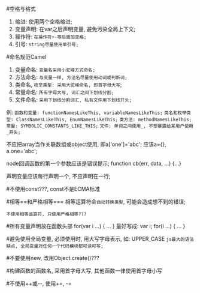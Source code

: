 #空格与格式
1. 缩进: 使用两个空格缩进;
2. 变量声明: 在var之后声明变量, 避免污染全局上下文;
3. 操作符: `在操作符+-等后面加空格;`
4. 引号: `string尽量使用单引号;`

#命名规范Camel
1. 变量命名: `变量名采用小驼峰方式命名;`
2. 方法命名: `与变量一样, 方法名尽量使用动词或判断词;`
3. 类命名, `枚举类型: 采用大驼峰命名, 即首字母大写`;
4. 常量命名: `所有字母大写, 词汇之间下划线分割;`
5. 文件命名: `采用下划线分割词汇, 私有文件用下划线开头;`

例:
`函数和变量: functionNamesLikeThis, variableNamesLikeThis;`
`类名和枚举类型: ClassNamesLikeThis, EnumNamesLikeThis;`
`类方法: methodNamesLikeThis;`
`常量: SYMBOLIC_CONSTANTS_LIKE_THIS;`
`文件: 单词之间使用_, 不想暴露给某用户使用_开头;`

不应把array当作关联数组或object使用, 即a['one']='abc';
应该a={}, a.one='abc';

node回调函数的第一个参数应该是错误提示;
function cb(err, data, ...) {...}

声明变量应该每行声明一个, 不应声明在一行;

#不使用const???, const不是ECMA标准

#相等==和严格相等===
相等运算符会`自动转换类型`, 可能会造成想不到的错误;

`不使用相等运算符, 只使用严格相等???`

#所有变量声明放在函数头部
for(var i ...) {
    ...
}
最好写成:
var i;
for(i ...) {
    ...
}

#避免使用全局变量, 必须使用时, 用大写字母表示, 如: UPPER_CASE
`js最大的语法缺点, 全局变量对任何一个代码模块都可读可写;`

#不要使用new, 改用Object.create()???

#构建函数的函数名, 采用首字母大写, 其他函数一律使用首字母小写

#不使用++或--, 使用+=, -=


